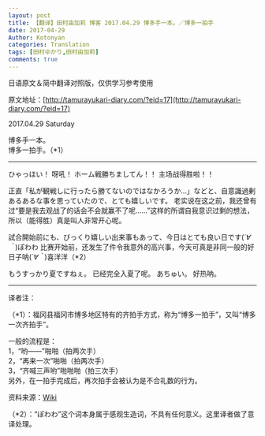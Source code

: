```yaml
---
layout: post
title: 【翻译】田村由加莉 博客 2017.04.29 博多手一本。／博多一拍手
date: 2017-04-29
Author: Kotonyan
categories: Translation
tags: [田村ゆかり,田村由加莉]
comments: true
---
```


日语原文＆简中翻译对照版，仅供学习参考使用

原文地址：[http://tamurayukari-diary.com/?eid=17](http://tamurayukari-diary.com/?eid=17) 

2017.04.29 Saturday

博多手一本。  
博多一拍手。（*1）

---

ひゃっほい！
呀吼！
ホーム戦勝ちましてん！！
主场战得胜啦！！

正直「私が観戦しに行ったら勝てないのではなかろうか…」などと、自意識過剰あるあるな事を思っていたので、とても嬉しいです。
老实说在这之前，我还曾有过“要是我去观战了的话会不会就赢不了呢……”这样的所谓自我意识过剩的想法，所以（能得胜）真是叫人非常开心呢。

試合開始前にも、びっくり嬉しい出来事もあって、今日はとても良い日です(*´∀｀*)ぽわわ
比赛开始前，还发生了件令我意外的高兴事，今天可真是非同一般的好日子呐(*´∀｀*)喜洋洋（*2）

もうすっかり夏ですねぇ。
已经完全入夏了呢。
あちゅい。
好热呐。

---

译者注：

（*1）：福冈县福冈市博多地区特有的齐拍手方式，称为“博多一拍手”，又叫“博多一次齐拍手”。

一般的流程是：  
1，“哟——”啪啪（拍两次手）  
2，“再来一次”啪啪（拍两次手）  
3，“齐喊三声哟”啪啪啪（拍三次手）  
另外，在一拍手完成后，再次拍手会被认为是不合礼数的行为。  

资料来源：[Wiki](https://ja.wikipedia.org/wiki/%E6%89%8B%E7%B7%A0%E3%82%81#.E5.8D.9A.E5.A4.9A.E6.89.8B.E4.B8.80.E6.9C.AC)

（*2）：“ぽわわ”这个词本身属于感观生造词，不具有任何意义。这里译者做了意译处理。
